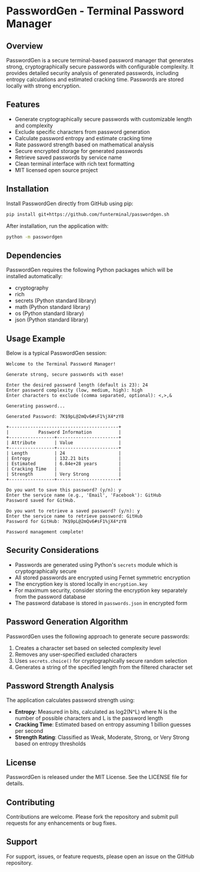 # PasswordGen - Terminal Password Manager

## Overview

PasswordGen is a secure terminal-based password manager that generates strong, cryptographically secure passwords with configurable complexity. It provides detailed security analysis of generated passwords, including entropy calculations and estimated cracking time. Passwords are stored locally with strong encryption.

## Features

- Generate cryptographically secure passwords with customizable length and complexity
- Exclude specific characters from password generation
- Calculate password entropy and estimate cracking time
- Rate password strength based on mathematical analysis
- Secure encrypted storage for generated passwords
- Retrieve saved passwords by service name
- Clean terminal interface with rich text formatting
- MIT licensed open source project

## Installation

Install PasswordGen directly from GitHub using pip:

```bash
pip install git+https://github.com/funterminal/passwordgen.sh
```

After installation, run the application with:

```bash
python -m passwordgen
```

## Dependencies

PasswordGen requires the following Python packages which will be installed automatically:

- cryptography
- rich
- secrets (Python standard library)
- math (Python standard library)
- os (Python standard library)
- json (Python standard library)

## Usage Example

Below is a typical PasswordGen session:

```
Welcome to the Terminal Password Manager!

Generate strong, secure passwords with ease!

Enter the desired password length (default is 23): 24
Enter password complexity (low, medium, high): high
Enter characters to exclude (comma separated, optional): <,>,&

Generating password...

Generated Password: 7K$9pL@2mQv6#sF1%jX4*zY8

+-----------------------------------------+
|           Password Information          |
+-----------------+-----------------------+
| Attribute       | Value                 |
+-----------------+-----------------------+
| Length          | 24                    |
| Entropy         | 132.21 bits           |
| Estimated       | 6.84e+28 years        |
| Cracking Time   |                       |
| Strength        | Very Strong           |
+-----------------+-----------------------+

Do you want to save this password? (y/n): y
Enter the service name (e.g., 'Email', 'Facebook'): GitHub
Password saved for GitHub.

Do you want to retrieve a saved password? (y/n): y
Enter the service name to retrieve password: GitHub
Password for GitHub: 7K$9pL@2mQv6#sF1%jX4*zY8

Password management complete!
```

## Security Considerations

- Passwords are generated using Python's `secrets` module which is cryptographically secure
- All stored passwords are encrypted using Fernet symmetric encryption
- The encryption key is stored locally in `encryption.key`
- For maximum security, consider storing the encryption key separately from the password database
- The password database is stored in `passwords.json` in encrypted form

## Password Generation Algorithm

PasswordGen uses the following approach to generate secure passwords:

1. Creates a character set based on selected complexity level
2. Removes any user-specified excluded characters
3. Uses `secrets.choice()` for cryptographically secure random selection
4. Generates a string of the specified length from the filtered character set

## Password Strength Analysis

The application calculates password strength using:

- **Entropy**: Measured in bits, calculated as log2(N^L) where N is the number of possible characters and L is the password length
- **Cracking Time**: Estimated based on entropy assuming 1 billion guesses per second
- **Strength Rating**: Classified as Weak, Moderate, Strong, or Very Strong based on entropy thresholds

## License

PasswordGen is released under the MIT License. See the LICENSE file for details.

## Contributing

Contributions are welcome. Please fork the repository and submit pull requests for any enhancements or bug fixes.

## Support

For support, issues, or feature requests, please open an issue on the GitHub repository.